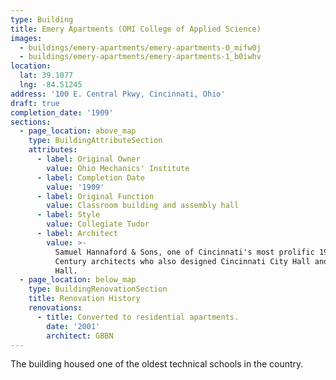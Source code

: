 ```yaml
---
type: Building
title: Emery Apartments (OMI College of Applied Science)
images:
  - buildings/emery-apartments/emery-apartments-0_mifw0j
  - buildings/emery-apartments/emery-apartments-1_b0iwhv
location:
  lat: 39.1077
  lng: -84.51245
address: '100 E. Central Pkwy, Cincinnati, Ohio'
draft: true
completion_date: '1909'
sections:
  - page_location: above_map
    type: BuildingAttributeSection
    attributes:
      - label: Original Owner
        value: Ohio Mechanics' Institute
      - label: Completion Date
        value: '1909'
      - label: Original Function
        value: Classroom building and assembly hall
      - label: Style
        value: Collegiate Tudor
      - label: Architect
        value: >-
          Samuel Hannaford & Sons, one of Cincinnati's most prolific 19th
          Century architects who also designed Cincinnati City Hall and Music
          Hall.
  - page_location: below_map
    type: BuildingRenovationSection
    title: Renovation History
    renovations:
      - title: Converted to residential apartments.
        date: '2001'
        architect: GBBN
---
```


The building housed one of the oldest technical schools in the country.
